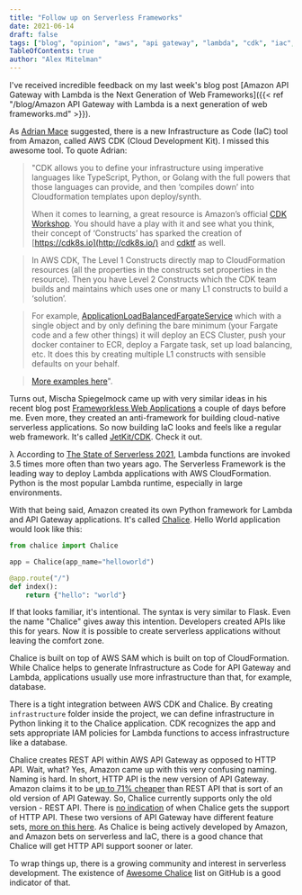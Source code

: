 ```yaml
---
title: "Follow up on Serverless Frameworks"
date: 2021-06-14
draft: false
tags: ["blog", "opinion", "aws", "api gateway", "lambda", "cdk", "iac", "chalice"]
TableOfContents: true
author: "Alex Mitelman"
---
```


I've received incredible feedback on my last week's blog post [Amazon API Gateway with Lambda is the Next Generation of Web Frameworks]({{< ref "/blog/Amazon API Gateway with Lambda is a next generation of web frameworks.md" >}}).

As [Adrian Mace](https://amace.id.au/) suggested, there is a new Infrastructure as Code (IaC) tool from Amazon, called AWS CDK (Cloud Development Kit). I missed this awesome tool. To quote Adrian:

> "CDK allows you to define your infrastructure using imperative languages like TypeScript, Python, or Golang with the full powers that those languages can provide, and then ‘compiles down’ into Cloudformation templates upon deploy/synth.
> 
> When it comes to learning, a great resource is Amazon’s official [CDK Workshop](https://cdkworkshop.com/). You should have a play with it and see what you think, their concept of ‘Constructs’ has sparked the creation of [https://cdk8s.io](http://cdk8s.io/) and [cdktf](https://learn.hashicorp.com/tutorials/terraform/cdktf) as well.

> In AWS CDK, The Level 1 Constructs directly map to CloudFormation resources (all the properties in the constructs set properties in the resource). Then you have Level 2 Constructs which the CDK team builds and maintains which uses one or many L1 constructs to build a ‘solution’.

> For example, [ApplicationLoadBalancedFargateService](https://docs.aws.amazon.com/cdk/api/latest/python/aws_cdk.aws_ecs_patterns/ApplicationLoadBalancedFargateService.html) which with a single object and by only defining the bare minimum (your Fargate code and a few other things) it will deploy an ECS Cluster, push your docker container to ECR, deploy a Fargate task, set up load balancing, etc. It does this by creating multiple L1 constructs with sensible defaults on your behalf.

> [More examples here](https://github.com/aws-samples/aws-cdk-examples)".

Turns out, Mischa Spiegelmock came up with very similar ideas in his recent blog post [Frameworkless Web Applications](https://spiegelmock.com/2021/05/29/frameworkless-web-applications-aws-cdk/) a couple of days before me. Even more, they created an anti-framework for building cloud-native serverless applications. So now building IaC looks and feels like a regular web framework. It's called [JetKit/CDK](https://www.jetkit.dev/). Check it out.

λ According to [The State of Serverless 2021](https://www.datadoghq.com/state-of-serverless/), Lambda functions are invoked 3.5 times more often than two years ago. The Serverless Framework is the leading way to deploy Lambda applications with AWS CloudFormation. Python is the most popular Lambda runtime, especially in large environments.

With that being said, Amazon created its own Python framework for Lambda and API Gateway applications. It's called [Chalice](https://aws.github.io/chalice/). Hello World application would look like this:

```python
from chalice import Chalice

app = Chalice(app_name="helloworld")

@app.route("/")
def index():
    return {"hello": "world"}
```

If that looks familiar, it's intentional. The syntax is very similar to Flask. Even the name "Chalice" gives away this intention. Developers created APIs like this for years. Now it is possible to create serverless applications without leaving the comfort zone.

Chalice is built on top of AWS SAM which is built on top of CloudFormation. While Chalice helps to generate Infrastructure as Code for API Gateway and Lambda, applications usually use more infrastructure than that, for example, database.

There is a tight integration between AWS CDK and Chalice. By creating `infrastructure` folder inside the project, we can define infrastructure in Python linking it to the Chalice application. CDK recognizes the app and sets appropriate IAM policies for Lambda functions to access infrastructure like a database.

Chalice creates REST API within AWS API Gateway as opposed to HTTP API. Wait, what? Yes, Amazon came up with this very confusing naming. Naming is hard. In short, HTTP API is the new version of API Gateway. Amazon claims it to be [up to 71% cheaper](https://aws.amazon.com/about-aws/whats-new/2019/12/amazon-api-gateway-offers-faster-cheaper-simpler-apis-using-http-apis-preview/) than REST API that is sort of an old version of API Gateway. So, Chalice currently supports only the old version - REST API. There is [no indication](https://github.com/aws/chalice/issues/1321) of when Chalice gets the support of HTTP API. These two versions of API Gateway have different feature sets, [more on this here](https://docs.aws.amazon.com/apigateway/latest/developerguide/http-api-vs-rest.html). As Chalice is being actively developed by Amazon, and Amazon bets on serverless and IaC, there is a good chance that Chalice will get HTTP API support sooner or later.

To wrap things up, there is a growing community and interest in serverless development. The existence of [Awesome Chalice](https://github.com/chalice-dev/awesome-chalice) list on GitHub is a good indicator of that.